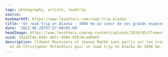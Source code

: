 ```yaml
---
tags: photography, article, roadtrip
source:
bookmarkOf: https://www.lesothers.com/road-trip-alaska
title: 'Un road trip en Alaska : 3000 km au coeur de ses grands espaces'
date: '2021-06-28T07:57:00+02:00'
headImage: https://www.lesothers.com/wp-content/uploads/2018/05/Clement-Jeanne-Alaska-Les-OthersAK-0008.jpg
uuid: 3da2bf4a-698c-461c-950e-65b18ca469e3
description: Clément Moussière et Jeanne Mathé sont partis sur les traces des pionniers
  et de Christopher McCandless pour un road trip en Alaska de 3000 km.
---
```


